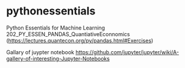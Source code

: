 # pythonessentials
Python Essentials for Machine Learning
202_PY_ESSEN_PANDAS_QuantiativeEconnomics (https://lectures.quantecon.org/py/pandas.html#Exercises)

Gallary of juypter notebook https://github.com/jupyter/jupyter/wiki/A-gallery-of-interesting-Jupyter-Notebooks
